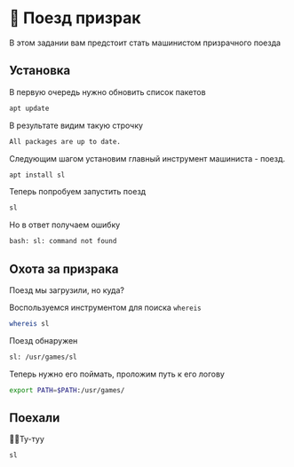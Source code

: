 # 🚂 Поезд призрак

В этом задании вам предстоит стать машинистом призрачного поезда
## Установка
В первую очередь нужно обновить список пакетов
```bash
apt update
```
В результате видим такую строчку
```bash
All packages are up to date.
```
Следующим шагом установим главный инструмент машиниста - поезд.
```bash
apt install sl
```
Теперь попробуем запустить поезд
```bash
sl
```
Но в ответ получаем ошибку
```bash
bash: sl: command not found
```

## Охота за призрака
Поезд мы загрузили, но куда?

Воспользуемся инструментом для поиска `whereis`
```bash
whereis sl
```
Поезд обнаружен
```bash
sl: /usr/games/sl
```
Теперь нужно его поймать, проложим путь к его логову
```bash
export PATH=$PATH:/usr/games/
```

## Поехали
🚂🎵Ту-туу
```bash
sl
```